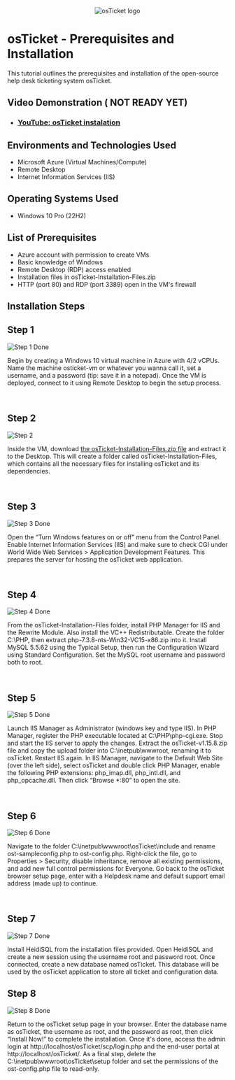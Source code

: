 <p align="center">
<img src="https://i.imgur.com/Clzj7Xs.png" alt="osTicket logo"/>
</p>

<h1>osTicket - Prerequisites and Installation</h1>
This tutorial outlines the prerequisites and installation of the open-source help desk ticketing system osTicket.<br />


<h2>Video Demonstration ( NOT READY YET)</h2>

- ### [YouTube: osTicket instalation](.)

<h2>Environments and Technologies Used</h2>

- Microsoft Azure (Virtual Machines/Compute)
- Remote Desktop
- Internet Information Services (IIS)

<h2>Operating Systems Used </h2>

- Windows 10 Pro</b> (22H2)

<h2>List of Prerequisites</h2>

- Azure account with permission to create VMs
- Basic knowledge of Windows
- Remote Desktop (RDP) access enabled
- Installation files in osTicket-Installation-Files.zip
- HTTP (port 80) and RDP (port 3389) open in the VM's firewall


<h2>Installation Steps</h2>

<h2> Step 1</h2>

![Step 1 Done](https://github.com/user-attachments/assets/e500b29a-4ec2-41f8-ac04-b396604c53b7)

<p>
Begin by creating a Windows 10 virtual machine in Azure with 4/2 vCPUs. Name the machine osticket-vm or whatever you wanna call it, set a username, and a password (tip: save it in a notepad). Once the VM is deployed, connect to it using Remote Desktop to begin the setup process.
</p>
<br />

<h2> Step 2</h2>

![Step 2](https://github.com/user-attachments/assets/d94fcfa4-1a1d-4986-bca5-5699f48ba933)


<p>
Inside the VM, download <a href="https://drive.google.com/uc?export=download&id=1b3RBkXTLNGXbibeMuAynkfzdBC1NnqaD">the osTicket-Installation-Files.zip file</a> and extract it to the Desktop. This will create a folder called osTicket-Installation-Files, which contains all the necessary files for installing osTicket and its dependencies.
</p>
<br />

<h2> Step 3</h2>

![Step 3 Done](https://github.com/user-attachments/assets/82b0411b-8699-4958-bb6e-9c5a44260599)


<p>
Open the “Turn Windows features on or off” menu from the Control Panel. Enable Internet Information Services (IIS) and make sure to check CGI under World Wide Web Services > Application Development Features. This prepares the server for hosting the osTicket web application.
</p>
<br />

<h2> Step 4</h2>

![Step 4 Done](https://github.com/user-attachments/assets/9cad17ee-65ab-4223-af2f-ff51739b7ad7)


<p>
From the osTicket-Installation-Files folder, install PHP Manager for IIS and the Rewrite Module. Also install the VC++ Redistributable. Create the folder C:\PHP, then extract php-7.3.8-nts-Win32-VC15-x86.zip into it. Install MySQL 5.5.62 using the Typical Setup, then run the Configuration Wizard using Standard Configuration. Set the MySQL root username and password both to root.
</p>
<br />

<h2> Step 5</h2>

![Step 5 Done](https://github.com/user-attachments/assets/394e9d44-37f7-42b3-aea3-75731c20e27f)


<p>
Launch IIS Manager as Administrator (windows key and type IIS). In PHP Manager, register the PHP executable located at C:\PHP\php-cgi.exe. Stop and start the IIS server to apply the changes. Extract the osTicket-v1.15.8.zip file and copy the upload folder into C:\inetpub\wwwroot, renaming it to osTicket. Restart IIS again. In IIS Manager, navigate to the Default Web Site (over the left side), select osTicket and double click PHP Manager, enable the following PHP extensions: php_imap.dll, php_intl.dll, and php_opcache.dll. Then click “Browse *:80” to open the site.
</p>
<br />

<h2> Step 6</h2>

![Step 6 Done](https://github.com/user-attachments/assets/223294d2-a21b-4ef2-b29a-bc1da967e98b)


<p>
Navigate to the folder C:\inetpub\wwwroot\osTicket\include and rename ost-sampleconfig.php to ost-config.php. Right-click the file, go to Properties > Security, disable inheritance, remove all existing permissions, and add new full control permissions for Everyone. Go back to the osTicket browser setup page, enter with a Helpdesk name and default support email address (made up) to continue.
</p>
<br />

<h2> Step 7</h2>

![Step 7 Done](https://github.com/user-attachments/assets/b5e7eb27-86d8-4192-82f8-13773dec0746)


<p>
Install HeidiSQL from the installation files provided. Open HeidiSQL and create a new session using the username root and password root. Once connected, create a new database named osTicket. This database will be used by the osTicket application to store all ticket and configuration data.
<br />
<h2> Step 8</h2>

![Step 8 Done](https://github.com/user-attachments/assets/b4379b71-4838-4ce9-b791-2442ea53c4a1)


<p>
Return to the osTicket setup page in your browser. Enter the database name as osTicket, the username as root, and the password as root, then click “Install Now!” to complete the installation. Once it's done, access the admin login at http://localhost/osTicket/scp/login.php and the end-user portal at http://localhost/osTicket/. As a final step, delete the C:\inetpub\wwwroot\osTicket\setup folder and set the permissions of the ost-config.php file to read-only.
<br />

